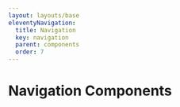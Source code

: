 ```yaml
---
layout: layouts/base
eleventyNavigation:
  title: Navigation
  key: navigation
  parent: components
  order: 7
---
```


# Navigation Components
